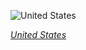 
![United States](https://www.gstatic.com/prettyearth/assets/full/5761.jpg)

*[United States](https://www.google.com/maps/@36.142189,-109.483405,14z/data=!3m1!1e3)*
